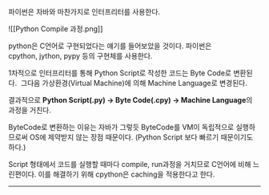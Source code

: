 파이썬은 자바와 마찬가지로 인터프리터를 사용한다.

![[Python Compile 과정.png]]

python은 C언어로 구현되었다는 얘기를 들어보았을 것이다.
파이썬은 cpython, jython, pypy 등의 구현체를 사용한다.

1차적으로 인터프리터를 통해 Python Script로 작성한 코드는 Byte Code로 변환된다. 
그다음 가상환경(Virtual Machine)에 의해 Machine Language로 변경된다.

결과적으로
**Python Script(.py) -> Byte Code(.cpy) -> Machine Language**의 과정을 거친다.

ByteCode로 변환하는 이유는 자바가 그렇듯 
ByteCode를 VM이 독립적으로 실행하므로써 OS에 제약받지 않는 장점 때문이다.
(Python Script 보다 빠르기 때문이기도 하다.)

Script 형태에서 코드를 실행할 때마다 compile, run과정을 거치므로 C언어에 비해 느린편이다.
이를 해결하기 위해 cpython은 caching을 적용한다고 한다.

---
